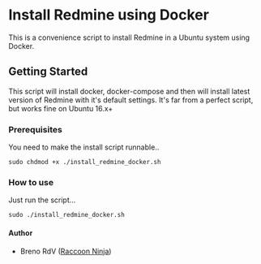 # Install Redmine using Docker

This is a convenience script to install Redmine in a Ubuntu system using Docker.

## Getting Started

This script will install docker, docker-compose and then will install latest version of Redmine with it's default settings.
It's far from a perfect script, but works fine on Ubuntu 16.x+

### Prerequisites

You need to make the install script runnable..

```
sudo chdmod +x ./install_redmine_docker.sh
```

### How to use

Just run the script...

```
sudo ./install_redmine_docker.sh
```

#### Author

* Breno RdV ([Raccoon Ninja](http://raccoon.ninja))

